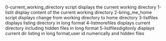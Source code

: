 0-current_working_directory script displays the current working directory
1-listit display content of the current working directory
2-bring_me_home script displays change from working directory to home directory
3-listfiles displays listing directory in long format
4-listmorefiles displays current directory including hidden files in long format
5-listfilesdigitonly displays current dir listing in long format,user id numerically and hidden files
